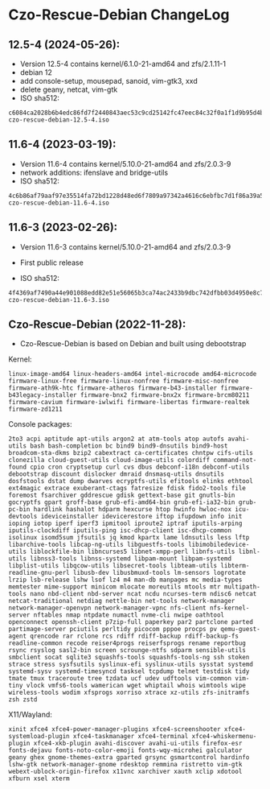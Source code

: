 <!--
Filename: CHANGELOG.md
Author: Olivier Sirol <czo@free.fr>
License: GPL-2.0 (http://www.gnu.org/copyleft)
File Created: 30 December 2022
Last Modified: Sunday 26 May 2024, 19:18
Edit Time: 0:54:28
Description:

Copyright: (C) 2022-2024 Olivier Sirol <czo@free.fr>
-->

# Czo-Rescue-Debian ChangeLog

## 12.5-4 (2024-05-26):
- Version 12.5-4 contains kernel/6.1.0-21-amd64 and zfs/2.1.11-1
- debian 12
- add console-setup, mousepad, sanoid, vim-gtk3, xxd
- delete geany, netcat, vim-gtk
- ISO sha512:
```
c6084ca2028b6b4edc86fd7f2440843aec53c9cd25142fc47eec84c32f0a1f1d9b95d4bba4be275192d2cf8318b4ec04c6bab1fd6c2033e7f2747384fb3d7f23  czo-rescue-debian-12.5-4.iso
```

## 11.6-4 (2023-03-19):
- Version 11.6-4 contains kernel/5.10.0-21-amd64 and zfs/2.0.3-9
- network additions: ifenslave and bridge-utils
- ISO sha512:
```
4c6b86af79aaf97e35514fa72bd1228d48ed6f7809a97342a4616c6ebfbc7d1f86a39a5e3450de881c322029bac5cb0f64ff0fd3df5f1d58ef4ed61018a8de30  czo-rescue-debian-11.6-4.iso
```

## 11.6-3 (2023-02-26):
- Version 11.6-3 contains kernel/5.10.0-21-amd64 and zfs/2.0.3-9

- First public release
- ISO sha512:
```
4f4369af7490a44e901088edd82e51e56065b3ca74ac2433b9dbc742dfbb03d4950e8c7652993b313e87a013476d70ad68010466a8e4d7ca094cf3891bc692c1  czo-rescue-debian-11.6-3.iso
```

## Czo-Rescue-Debian (2022-11-28):
- Czo-Rescue-Debian is based on Debian and built using debootstrap

Kernel:

    linux-image-amd64 linux-headers-amd64 intel-microcode amd64-microcode firmware-linux-free firmware-linux-nonfree firmware-misc-nonfree firmware-ath9k-htc firmware-atheros firmware-b43-installer firmware-b43legacy-installer firmware-bnx2 firmware-bnx2x firmware-brcm80211 firmware-cavium firmware-iwlwifi firmware-libertas firmware-realtek firmware-zd1211

Console packages:

    2to3 acpi aptitude apt-utils argon2 at atm-tools atop autofs avahi-utils bash bash-completion bc bind9 bind9-dnsutils bind9-host broadcom-sta-dkms bzip2 cabextract ca-certificates chntpw cifs-utils clonezilla cloud-guest-utils cloud-image-utils colordiff command-not-found cpio cron cryptsetup curl cvs dbus debconf-i18n debconf-utils debootstrap discount dislocker dmraid dnsmasq-utils dnsutils dosfstools dstat dump dwarves ecryptfs-utils efitools elinks ethtool ext4magic extrace exuberant-ctags fatresize fdisk fido2-tools file foremost fsarchiver gddrescue gdisk gettext-base git gnutls-bin gocryptfs gpart groff-base grub-efi-amd64-bin grub-efi-ia32-bin grub-pc-bin hardlink hashalot hdparm hexcurse htop hwinfo hwloc-nox icu-devtools ideviceinstaller idevicerestore iftop ifupdown info init ioping iotop iperf iperf3 ipmitool iproute2 iptraf iputils-arping iputils-clockdiff iputils-ping isc-dhcp-client isc-dhcp-common isolinux isomd5sum jfsutils jq kmod kpartx lame ldnsutils less lftp libarchive-tools libcap-ng-utils libguestfs-tools libimobiledevice-utils liblockfile-bin libncurses5 libnet-xmpp-perl libnfs-utils libnl-utils libnss3-tools libnss-systemd libpam-mount libpam-systemd libplist-utils libqcow-utils libsecret-tools libteam-utils libterm-readline-gnu-perl libusb-dev libusbmuxd-tools lm-sensors logrotate lrzip lsb-release lshw lsof lz4 m4 man-db manpages mc media-types memtester mime-support minicom mlocate moreutils mtools mtr multipath-tools nano nbd-client nbd-server ncat ncdu ncurses-term ndisc6 netcat netcat-traditional netdiag nettle-bin net-tools network-manager network-manager-openvpn network-manager-vpnc nfs-client nfs-kernel-server nftables nmap ntpdate numactl nvme-cli nwipe oathtool openconnect openssh-client p7zip-full paperkey par2 partclone parted partimage-server pciutils perltidy picocom pppoe procps pv qemu-guest-agent qrencode rar rclone rcs rdiff rdiff-backup rdiff-backup-fs readline-common recode reiser4progs reiserfsprogs rename reportbug rsync rsyslog sasl2-bin screen scrounge-ntfs sdparm sensible-utils smbclient socat sqlite3 squashfs-tools squashfs-tools-ng ssh stoken strace stress sysfsutils syslinux-efi syslinux-utils sysstat systemd systemd-sysv systemd-timesyncd tasksel tcpdump telnet testdisk tidy tmate tmux traceroute tree tzdata ucf udev udftools vim-common vim-tiny vlock vmfs6-tools wamerican wget whiptail whois wimtools wipe wireless-tools wodim xfsprogs xorriso xtrace xz-utils zfs-initramfs zsh zstd

X11/Wayland:

    xinit xfce4 xfce4-power-manager-plugins xfce4-screenshooter xfce4-systemload-plugin xfce4-taskmanager xfce4-terminal xfce4-whiskermenu-plugin xfce4-xkb-plugin avahi-discover avahi-ui-utils firefox-esr fonts-dejavu fonts-noto-color-emoji fonts-wqy-microhei galculator geany ghex gnome-themes-extra gparted grsync gsmartcontrol hardinfo lshw-gtk network-manager-gnome rdesktop remmina ristretto vim-gtk webext-ublock-origin-firefox x11vnc xarchiver xauth xclip xdotool xfburn xsel xterm


